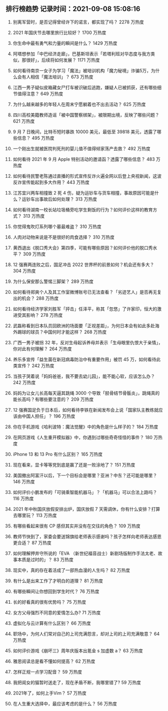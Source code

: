 
## 排行榜趋势 记录时间：2021-09-08 15:08:16
  
  1. 别离军营时，是否记得曾经许下的诺言，都实现了吗？ 2278 万热度
    
  2. 2021 年国庆节去哪里旅行比较好？ 1700 万热度
    
  3. 你生命中最有勇气和力量的瞬间是什么？ 1429 万热度
    
  4. 阿塔想参加「中巴经济走廊」，巴基斯坦表示「若塔利班对华态度与我方类似，那很好」，后续将如何发展？ 1171 万热度
    
  5. 如何看待南京一女子为学习「魔法」被培训机构「魔力秘境」诈骗5万，为什么会有人相信「魔法培训」？ 673 万热度
    
  6. 江西一男子疑似皮箱藏女尸打车被识破后逃跑，嫌疑人已被抓获，还有哪些细节值得注意？ 649 万热度
    
  7. 为什么越来越多的年轻人在周末宁愿躺着也不出去活动？ 625 万热度
    
  8. 四川高校美籍教师造谣「被中国警察绑架」，被限期出境，反映了哪些问题？ 621 万热度
    
  9. 9 月 7 日晚间，比特币短时暴跌 10000 美元，最低至  39818 美元，透露了哪些信息？ 495 万热度
    
  10. 一个刚出生就被医院判死刑的婴儿值不值得倾家荡产去救？ 492 万热度
    
  11. 如何看待 2021 年 9 月 Apple 特别活动的邀请函？透露了哪些信息？ 483 万热度
    
  12. 如何看待民警老陈通过直播的形式宣传反诈火遍全网以后登上央视新闻，这波反诈宣传能起到多大作用？ 443 万热度
    
  13. 江苏宜兴两车相撞致 2 死 4 伤，疑为运钞车与货车相撞，事故原因可能是什么？运钞车出事故后如何处理？ 313 万热度
    
  14. 如何看待湖南一校长站垃圾桶旁吃学生剩饭的行为？如何评价这样的教育方式？ 313 万热度
    
  15. 你觉得鬼吹灯系列哪个墓最难盗？ 310 万热度
    
  16. 人肉对动物来说是不是很好的肉食选择？ 310 万热度
    
  17. 黄西退出《脱口秀大会》第四季，可能有哪些原因？如何评价他的脱口秀水平？ 309 万热度
    
  18. 12 强赛两连败之后，国足冲击 2022 世界杯的前景如何？机会还有多大？ 304 万热度
    
  19. 为什么保安那么警惕三脚架？ 289 万热度
    
  20. 如何看待郑爽个人及其工作室微博账号已无法查看？「劣迹艺人」是否再无复出的机会？ 288 万热度
    
  21. 如何看待经济学家刘胜军「抨击」任泽平，称其「忽悠」了许家印，恒大的激进受其影响？ 278 万热度
    
  22. 武磊称看到日本队员回欧洲的场面要「正视差距」，为何日本会有如此多赴海外踢球的球员？中国何时才能这样？ 268 万热度
    
  23. 广西一男子被拐 32 年，反对生母起诉养母并表示「生母眼里仇恨大于亲情」，你对此有何理解？ 264 万热度
    
  24. 养乐多宣传「益生菌在新冠病毒防治中有重要作用」被罚 45 万，如何看待此类宣传？ 242 万热度
    
  25. 当孩子哭着说「妈妈爸爸，我不要去幼儿园」，能不能心软，应该怎么办？ 242 万热度
    
  26. 妈妈为让女儿长高每天逼其跳绳 3000 个导致「胫骨结节骨骺炎」，跳绳真的能长高吗？有哪些要注意的？ 209 万热度
    
  27. 12 强赛国足负于日本后，如何看待李铁在新闻发布会上说「国家队主教练就应该由中国人担任」？ 196 万热度
    
  28. 你在手机游戏《哈利波特：魔法觉醒》中的角色是什么样子的？ 184 万热度
    
  29. 在网页游戏《人生重开模拟器》中，你遇到过哪些奇奇怪怪的事件？ 180 万热度
    
  30. iPhone 13 和 13 Pro 有什么区别？ 165 万热度
    
  31. 现在看来，显卡等等党到底是赢了还是一败涂地了？ 151 万热度
    
  32. 美国撤出阿富汗以后，下一个目标会是哪里？亚洲？中东？还可能是哪里？ 146 万热度
    
  33. 如何评价小鹏发布的「可骑乘智能机器马」？「机器马」可以合法上路吗？ 116 万热度
    
  34. 2021 年中秋国庆放假安排出炉，国庆放假  7  天需调休，你有什么安排？打算去哪里玩？ 113 万热度
    
  35. 有哪些看起来很有 CP 感但其实并没有在交往的角色？ 109 万热度
    
  36. 教师节快到了，家委会要送锦旗给老师表示感谢吗？孩子怎样向老师表达感恩更合适？ 87 万热度
    
  37. 如何理解押井守所说的「EVA （新世纪福音战士）新剧场版制作手法太老、故事本质是过时的」？ 83 万热度
    
  38. 现实中，真的存在着活成了一部热血漫的人生吗？ 82 万热度
    
  39. 有什么是出来工作了才明白的道理？ 81 万热度
    
  40. 有哪些瞬间让你想回到学生时代？ 76 万热度
    
  41. 长的好看真的很有优势吗？ 75 万热度
    
  42. 女方父母强烈不同意的爱情怎么办? 71 万热度
    
  43. 虚拟化与云计算有什么区别？ 66 万热度
    
  44. 职场中，为何人们常对自己的上司充满怨言，却对上司的上司充满敬意？ 64 万热度
    
  45. 如何评价游戏《崩坏三》周年庆版本出氪金 s 加虚数 a？ 63 万热度
    
  46. 雅思阅读总是看不懂如何提高？ 62 万热度
    
  47. 怎样正规一点学习配音？ 59 万热度
    
  48. 我把闺女的猫暂时送走了，现在矛盾不断，我哪里错了? 59 万热度
    
  49. 2021年了，如何上手Vim？ 57 万热度
    
  50. 在人生重大选择中，最应该考虑的是什么？ 56 万热度
    